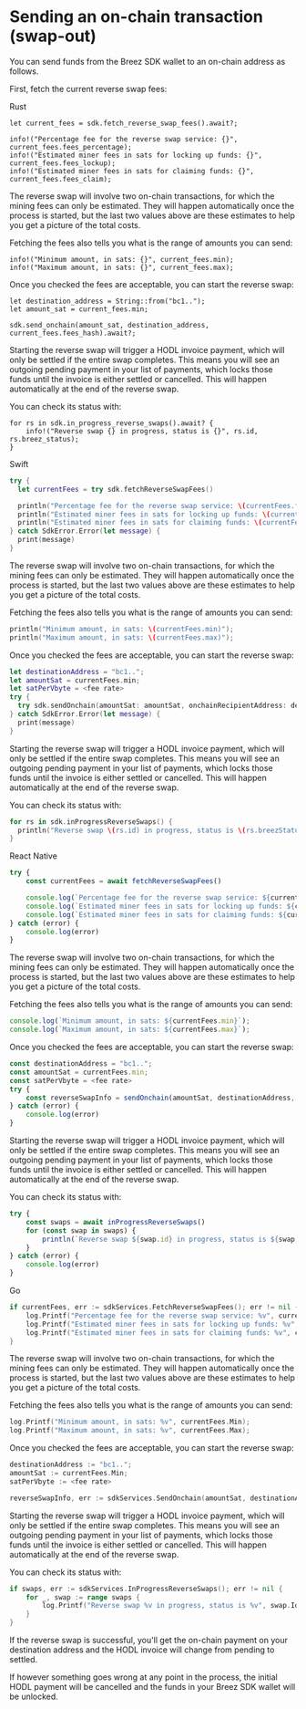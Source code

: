 # Sending an on-chain transaction (swap-out)

You can send funds from the Breez SDK wallet to an on-chain address as follows.

First, fetch the current reverse swap fees:

<custom-tabs category="lang">
<div slot="title">Rust</div>
<section>

```rust,no_run
let current_fees = sdk.fetch_reverse_swap_fees().await?;

info!("Percentage fee for the reverse swap service: {}", current_fees.fees_percentage);
info!("Estimated miner fees in sats for locking up funds: {}", current_fees.fees_lockup);
info!("Estimated miner fees in sats for claiming funds: {}", current_fees.fees_claim);
```

The reverse swap will involve two on-chain transactions, for which the mining fees can only be estimated. They will happen
automatically once the process is started, but the last two values above are these estimates to help you get a picture
of the total costs.

Fetching the fees also tells you what is the range of amounts you can send:

```rust,no_run
info!("Minimum amount, in sats: {}", current_fees.min);
info!("Maximum amount, in sats: {}", current_fees.max);
```

Once you checked the fees are acceptable, you can start the reverse swap:

```rust,no_run
let destination_address = String::from("bc1..");
let amount_sat = current_fees.min;

sdk.send_onchain(amount_sat, destination_address, current_fees.fees_hash).await?;
```

Starting the reverse swap will trigger a HODL invoice payment, which will only be settled if the entire swap completes.
This means you will see an outgoing pending payment in your list of payments, which locks those funds until the invoice
is either settled or cancelled. This will happen automatically at the end of the reverse swap.

You can check its status with:

```rust,no_run
for rs in sdk.in_progress_reverse_swaps().await? {
    info!("Reverse swap {} in progress, status is {}", rs.id, rs.breez_status);
}
```
</section>
<div slot="title">Swift</div>
<section>

```swift
try {
  let currentFees = try sdk.fetchReverseSwapFees()

  println("Percentage fee for the reverse swap service: \(currentFees.feesPercentage)");
  println("Estimated miner fees in sats for locking up funds: \(currentFees.feesLockup)");
  println("Estimated miner fees in sats for claiming funds: \(currentFees.feesClaim)");
} catch SdkError.Error(let message) {
  print(message)
}
```

The reverse swap will involve two on-chain transactions, for which the mining fees can only be estimated. They will happen
automatically once the process is started, but the last two values above are these estimates to help you get a picture
of the total costs.

Fetching the fees also tells you what is the range of amounts you can send:

```swift
println("Minimum amount, in sats: \(currentFees.min)");
println("Maximum amount, in sats: \(currentFees.max)");
```

Once you checked the fees are acceptable, you can start the reverse swap:

```swift
let destinationAddress = "bc1..";
let amountSat = currentFees.min;
let satPerVbyte = <fee rate>
try {
  try sdk.sendOnchain(amountSat: amountSat, onchainRecipientAddress: destinationAddress, pairHash: currentFees.feesHash, satPerVbyte: satPerVbyte)
} catch SdkError.Error(let message) {
  print(message)
}
```

Starting the reverse swap will trigger a HODL invoice payment, which will only be settled if the entire swap completes.
This means you will see an outgoing pending payment in your list of payments, which locks those funds until the invoice
is either settled or cancelled. This will happen automatically at the end of the reverse swap.

You can check its status with:

```swift
for rs in sdk.inProgressReverseSwaps() {
  println("Reverse swap \(rs.id) in progress, status is \(rs.breezStatus)");
}
```
</section>
<div slot="title">React Native</div>
<section>

```typescript
try {
    const currentFees = await fetchReverseSwapFees()

    console.log(`Percentage fee for the reverse swap service: ${currentFees.feesPercentage}`);
    console.log(`Estimated miner fees in sats for locking up funds: ${currentFees.feesLockup}`);
    console.log(`Estimated miner fees in sats for claiming funds: ${currentFees.feesClaim}`);
} catch (error) {
    console.log(error)
}
```

The reverse swap will involve two on-chain transactions, for which the mining fees can only be estimated. They will happen
automatically once the process is started, but the last two values above are these estimates to help you get a picture
of the total costs.

Fetching the fees also tells you what is the range of amounts you can send:

```typescript
console.log(`Minimum amount, in sats: ${currentFees.min}`);
console.log(`Maximum amount, in sats: ${currentFees.max}`);
```

Once you checked the fees are acceptable, you can start the reverse swap:

```typescript
const destinationAddress = "bc1..";
const amountSat = currentFees.min;
const satPerVbyte = <fee rate>
try {
    const reverseSwapInfo = sendOnchain(amountSat, destinationAddress, currentFees.feesHash, satPerVbyte)
} catch (error) {
    console.log(error)
}
```

Starting the reverse swap will trigger a HODL invoice payment, which will only be settled if the entire swap completes.
This means you will see an outgoing pending payment in your list of payments, which locks those funds until the invoice
is either settled or cancelled. This will happen automatically at the end of the reverse swap.

You can check its status with:

```typescript
try {
    const swaps = await inProgressReverseSwaps()
    for (const swap in swaps) {
        println(`Reverse swap ${swap.id} in progress, status is ${swap.breezStatus}`);
    }
} catch (error) {
    console.log(error)
}
```
</section>
<div slot="title">Go</div>
<section>

```go
if currentFees, err := sdkServices.FetchReverseSwapFees(); err != nil {
    log.Printf("Percentage fee for the reverse swap service: %v", currentFees.FeesPercentage);
    log.Printf("Estimated miner fees in sats for locking up funds: %v", currentFees.FeesLockup);
    log.Printf("Estimated miner fees in sats for claiming funds: %v", currentFees.FeesClaim);
}
```

The reverse swap will involve two on-chain transactions, for which the mining fees can only be estimated. They will happen
automatically once the process is started, but the last two values above are these estimates to help you get a picture
of the total costs.

Fetching the fees also tells you what is the range of amounts you can send:

```go
log.Printf("Minimum amount, in sats: %v", currentFees.Min);
log.Printf("Maximum amount, in sats: %v", currentFees.Max);
```

Once you checked the fees are acceptable, you can start the reverse swap:

```go
destinationAddress := "bc1..";
amountSat := currentFees.Min;
satPerVbyte := <fee rate>

reverseSwapInfo, err := sdkServices.SendOnchain(amountSat, destinationAddress, currentFees.FeesHash, satPerVbyte)
```

Starting the reverse swap will trigger a HODL invoice payment, which will only be settled if the entire swap completes.
This means you will see an outgoing pending payment in your list of payments, which locks those funds until the invoice
is either settled or cancelled. This will happen automatically at the end of the reverse swap.

You can check its status with:

```go
if swaps, err := sdkServices.InProgressReverseSwaps(); err != nil {
    for _, swap := range swaps {
        log.Printf("Reverse swap %v in progress, status is %v", swap.Id, swap.BreezStatus);
    }
}
```
</section>
</custom-tabs>
If the reverse swap is successful, you'll get the on-chain payment on your destination address and the HODL invoice will
change from pending to settled.

If however something goes wrong at any point in the process, the initial HODL payment will be cancelled and the funds in
your Breez SDK wallet will be unlocked.